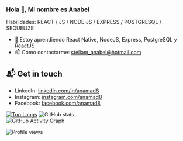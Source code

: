 


### Hola 👋, Mi nombre es Anabel

Habilidades:  REACT / JS / NODE JS / EXPRESS / POSTGRESQL / SEQUELIZE
- 🌱 Estoy aprendiendo React Native, NodeJS, Express, PostgreSQL y ReactJS 
- 📫 Cómo contactarme: stellam_anabel@hotmail.com 



## 📬 Get in touch
- LinkedIn: [linkedin.com/in/anamad8](https://www.linkedin.com/in/anabel-amad-/)
- Instagram: [instagram.com/anamad8](https://www.instagram.com/anabel_amad/)
- Facebook: [facebook.com/anamad8](https://www.facebook.com/stellamaris.amad)


[![Top Langs](https://github-readme-stats.vercel.app/api/top-langs/?username=anamad8)](https://github.com/anuraghazra/github-readme-stats)
![GitHub stats](https://github-readme-stats.vercel.app/api?username=anamad8&show_icons=true)  
![GitHub Activity Graph](https://activity-graph.herokuapp.com/graph?username=anamad8)


![Profile views](https://gpvc.arturio.dev/anamad8) 
